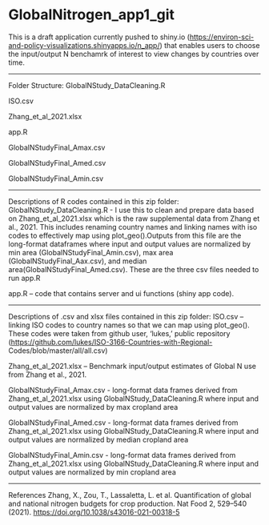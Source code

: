 # GlobalNitrogen_app1_git
This is a draft application currently pushed to shiny.io (https://environ-sci-and-policy-visualizations.shinyapps.io/n_app/) that enables users to choose the input/output N benchamrk of interest to view changes by countries over time. 

----
Folder Structure:
GlobalNStudy_DataCleaning.R 

ISO.csv

Zhang_et_al_2021.xlsx

app.R

GlobalNStudyFinal_Amax.csv

GlobalNStudyFinal_Amed.csv

GlobalNStudyFinal_Amin.csv

----
Descriptions of R codes contained in this zip folder:
GlobalNStudy_DataCleaning.R - I use this to clean and prepare data based on Zhang_et_al_2021.xlsx which is the 
raw supplemental data from Zhang et al., 2021. This includes renaming country names and linking names with iso 
codes to effectively map using plot_geo().Outputs from this file are the long-format dataframes where input and 
output values are normalized by min area (GlobalNStudyFinal_Amin.csv), max area (GlobalNStudyFinal_Aax.csv), 
and median area(GlobalNStudyFinal_Amed.csv). These are the three csv files needed to run app.R

app.R – code that contains server and ui functions (shiny app code).

----
Descriptions of .csv and xlsx files contained in this zip folder:
ISO.csv – linking ISO codes to country names so that we can map using plot_geo(). These codes were taken from 
github user, ‘lukes,’ public repository (https://github.com/lukes/ISO-3166-Countries-with-Regional-
Codes/blob/master/all/all.csv)

Zhang_et_al_2021.xlsx – Benchmark input/output estimates of Global N use from Zhang et al., 2021.

GlobalNStudyFinal_Amax.csv - long-format data frames derived from Zhang_et_al_2021.xlsx using 
GlobalNStudy_DataCleaning.R where input and output values are normalized by max cropland area

GlobalNStudyFinal_Amed.csv - long-format data frames derived from Zhang_et_al_2021.xlsx using 
GlobalNStudy_DataCleaning.R where input and output values are normalized by median cropland area

GlobalNStudyFinal_Amin.csv - long-format data frames derived from Zhang_et_al_2021.xlsx using 
GlobalNStudy_DataCleaning.R where input and output values are normalized by min cropland area

----
References
Zhang, X., Zou, T., Lassaletta, L. et al. Quantification of global and national nitrogen budgets for crop production. 
Nat Food 2, 529–540 (2021). https://doi.org/10.1038/s43016-021-00318-5
